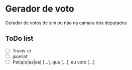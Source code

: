 Gerador de voto
===
Gerador de votos de sim ou não na camara dos deputados

ToDo list
---
- [ ] Travis-ci
- [ ] jsonlint
- [ ] Pel(a|o|as|os) [...], que [...], eu voto [...]
